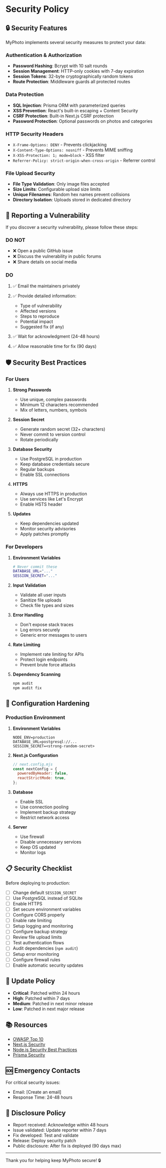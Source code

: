 # Security Policy

## 🔒 Security Features

MyPhoto implements several security measures to protect your data:

### Authentication & Authorization

- **Password Hashing**: Bcrypt with 10 salt rounds
- **Session Management**: HTTP-only cookies with 7-day expiration
- **Session Tokens**: 32-byte cryptographically random tokens
- **Route Protection**: Middleware guards all protected routes

### Data Protection

- **SQL Injection**: Prisma ORM with parameterized queries
- **XSS Prevention**: React's built-in escaping + Content Security
- **CSRF Protection**: Built-in Next.js CSRF protection
- **Password Protection**: Optional passwords on photos and categories

### HTTP Security Headers

- `X-Frame-Options: DENY` - Prevents clickjacking
- `X-Content-Type-Options: nosniff` - Prevents MIME sniffing
- `X-XSS-Protection: 1; mode=block` - XSS filter
- `Referrer-Policy: strict-origin-when-cross-origin` - Referrer control

### File Upload Security

- **File Type Validation**: Only image files accepted
- **Size Limits**: Configurable upload size limits
- **Unique Filenames**: Random hex names prevent collisions
- **Directory Isolation**: Uploads stored in dedicated directory

## 🚨 Reporting a Vulnerability

If you discover a security vulnerability, please follow these steps:

### DO NOT

- ❌ Open a public GitHub issue
- ❌ Discuss the vulnerability in public forums
- ❌ Share details on social media

### DO

1. ✅ Email the maintainers privately
2. ✅ Provide detailed information:
   - Type of vulnerability
   - Affected versions
   - Steps to reproduce
   - Potential impact
   - Suggested fix (if any)

3. ✅ Wait for acknowledgment (24-48 hours)
4. ✅ Allow reasonable time for fix (90 days)

## 🛡️ Security Best Practices

### For Users

1. **Strong Passwords**
   - Use unique, complex passwords
   - Minimum 12 characters recommended
   - Mix of letters, numbers, symbols

2. **Session Secret**
   - Generate random secret (32+ characters)
   - Never commit to version control
   - Rotate periodically

3. **Database Security**
   - Use PostgreSQL in production
   - Keep database credentials secure
   - Regular backups
   - Enable SSL connections

4. **HTTPS**
   - Always use HTTPS in production
   - Use services like Let's Encrypt
   - Enable HSTS header

5. **Updates**
   - Keep dependencies updated
   - Monitor security advisories
   - Apply patches promptly

### For Developers

1. **Environment Variables**
   ```bash
   # Never commit these
   DATABASE_URL="..."
   SESSION_SECRET="..."
   ```

2. **Input Validation**
   - Validate all user inputs
   - Sanitize file uploads
   - Check file types and sizes

3. **Error Handling**
   - Don't expose stack traces
   - Log errors securely
   - Generic error messages to users

4. **Rate Limiting**
   - Implement rate limiting for APIs
   - Protect login endpoints
   - Prevent brute force attacks

5. **Dependency Scanning**
   ```bash
   npm audit
   npm audit fix
   ```

## 🔧 Configuration Hardening

### Production Environment

1. **Environment Variables**
   ```env
   NODE_ENV=production
   DATABASE_URL=postgresql://...
   SESSION_SECRET=<strong-random-secret>
   ```

2. **Next.js Configuration**
   ```javascript
   // next.config.mjs
   const nextConfig = {
     poweredByHeader: false,
     reactStrictMode: true,
   };
   ```

3. **Database**
   - Enable SSL
   - Use connection pooling
   - Implement backup strategy
   - Restrict network access

4. **Server**
   - Use firewall
   - Disable unnecessary services
   - Keep OS updated
   - Monitor logs

## 📋 Security Checklist

Before deploying to production:

- [ ] Change default `SESSION_SECRET`
- [ ] Use PostgreSQL instead of SQLite
- [ ] Enable HTTPS
- [ ] Set secure environment variables
- [ ] Configure CORS properly
- [ ] Enable rate limiting
- [ ] Setup logging and monitoring
- [ ] Configure backup strategy
- [ ] Review file upload limits
- [ ] Test authentication flows
- [ ] Audit dependencies (`npm audit`)
- [ ] Setup error monitoring
- [ ] Configure firewall rules
- [ ] Enable automatic security updates

## 🔄 Update Policy

- **Critical**: Patched within 24 hours
- **High**: Patched within 7 days
- **Medium**: Patched in next minor release
- **Low**: Patched in next major release

## 📚 Resources

- [OWASP Top 10](https://owasp.org/www-project-top-ten/)
- [Next.js Security](https://nextjs.org/docs/app/building-your-application/configuring/security)
- [Node.js Security Best Practices](https://nodejs.org/en/docs/guides/security/)
- [Prisma Security](https://www.prisma.io/docs/guides/security)

## 🆘 Emergency Contacts

For critical security issues:
- Email: [Create an email]
- Response Time: 24-48 hours

## 📝 Disclosure Policy

- Report received: Acknowledge within 48 hours
- Issue validated: Update reporter within 7 days
- Fix developed: Test and validate
- Release: Deploy security patch
- Public disclosure: After fix is deployed (90 days max)

---

Thank you for helping keep MyPhoto secure! 🔒
